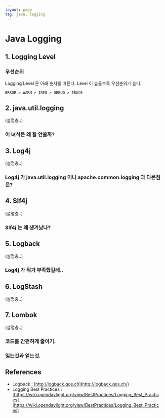 ```yaml
---
layout: page
tag: java, logging
---
```

# Java Logging
## 1. Logging Level
### 우선순위
Logging Level 은 아래 순서를 따른다. Level 이 높을수록 우선순위가 높다.
	
	ERROR > WARN > INFO > DEBUG > TRACE


## 2. java.util.logging
(설명충..)

### 이 녀석은 왜 잘 안쓸까?


## 3. Log4j
(설명충..)

### Log4j 가 java.util.logging 이나 apache.common.logging 과 다른점은?


## 4. Slf4j
(설명충..)

### Slf4j 는 왜 생겨났나?


## 5. Logback
(설명충..)

### Log4j 가 뭐가 부족했길레..


## 6. LogStash
(설명충..)


## 7. Lombok
(설명충..)

### 코드를 간편하게 줄이기.
### 잃는것과 얻는것.


## References
- Logback : [http://logback.qos.ch](http://logback.qos.ch/)
- Logging Best Practices : [https://wiki.opendaylight.org/view/BestPractices/Logging_Best_Practices](https://wiki.opendaylight.org/view/BestPractices/Logging_Best_Practices)

